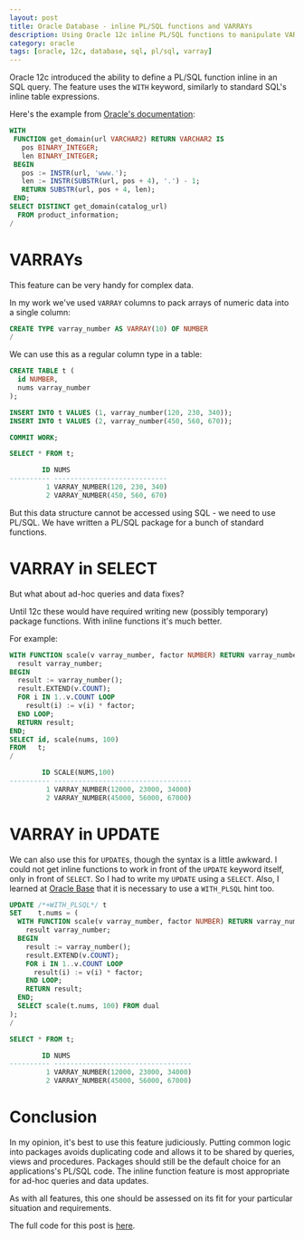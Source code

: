 ```yaml
---
layout: post
title: Oracle Database - inline PL/SQL functions and VARRAYs
description: Using Oracle 12c inline PL/SQL functions to manipulate VARRAYs.
category: oracle
tags: [oracle, 12c, database, sql, pl/sql, varray]
---
```


Oracle 12c introduced the ability to define a PL/SQL function inline in an SQL query.
The feature uses the `WITH` keyword, similarly to standard SQL's inline table expressions.

Here's the example from [Oracle's documentation](https://docs.oracle.com/database/121/SQLRF/statements_10002.htm#BABJFIDC):

``` sql
WITH
 FUNCTION get_domain(url VARCHAR2) RETURN VARCHAR2 IS
   pos BINARY_INTEGER;
   len BINARY_INTEGER;
 BEGIN
   pos := INSTR(url, 'www.');
   len := INSTR(SUBSTR(url, pos + 4), '.') - 1;
   RETURN SUBSTR(url, pos + 4, len);
 END;
SELECT DISTINCT get_domain(catalog_url)
  FROM product_information;
/
```

# VARRAYs

This feature can be very handy for complex data.

In my work we've used `VARRAY` columns to pack arrays of numeric data into a single column:

``` sql
CREATE TYPE varray_number AS VARRAY(10) OF NUMBER
/
```

We can use this as a regular column type in a table:

``` sql
CREATE TABLE t (
  id NUMBER,
  nums varray_number
);

INSERT INTO t VALUES (1, varray_number(120, 230, 340));
INSERT INTO t VALUES (2, varray_number(450, 560, 670));

COMMIT WORK;

SELECT * FROM t;

        ID NUMS
---------- ----------------------------
         1 VARRAY_NUMBER(120, 230, 340)
         2 VARRAY_NUMBER(450, 560, 670)
```

But this data structure cannot be accessed using SQL - we need to use PL/SQL.
We have written a PL/SQL package for a bunch of standard functions.

# VARRAY in SELECT

But what about ad-hoc queries and data fixes?

Until 12c these would have required writing new (possibly temporary) package functions.
With inline functions it's much better.

For example:

``` sql
WITH FUNCTION scale(v varray_number, factor NUMBER) RETURN varray_number IS
  result varray_number;
BEGIN
  result := varray_number();
  result.EXTEND(v.COUNT);
  FOR i IN 1..v.COUNT LOOP
    result(i) := v(i) * factor;
  END LOOP;
  RETURN result;
END;
SELECT id, scale(nums, 100)
FROM   t;
/

        ID SCALE(NUMS,100)
---------- ----------------------------------
         1 VARRAY_NUMBER(12000, 23000, 34000)
         2 VARRAY_NUMBER(45000, 56000, 67000)
```

# VARRAY in UPDATE

We can also use this for `UPDATE`s, though the syntax is a little awkward.
I could not get inline functions to work in front of the `UPDATE` keyword itself, only in front of `SELECT`.
So I had to write my `UPDATE` using a `SELECT`.
Also, I learned at [Oracle Base](https://oracle-base.com/articles/12c/with-clause-enhancements-12cr1) that it is necessary to use a `WITH_PLSQL` hint too.

``` sql
UPDATE /*+WITH_PLSQL*/ t
SET    t.nums = (
  WITH FUNCTION scale(v varray_number, factor NUMBER) RETURN varray_number IS
    result varray_number;
  BEGIN
    result := varray_number();
    result.EXTEND(v.COUNT);
    FOR i IN 1..v.COUNT LOOP
      result(i) := v(i) * factor;
    END LOOP;
    RETURN result;
  END;
  SELECT scale(t.nums, 100) FROM dual
);
/

SELECT * FROM t;

        ID NUMS
---------- ----------------------------------
         1 VARRAY_NUMBER(12000, 23000, 34000)
         2 VARRAY_NUMBER(45000, 56000, 67000)
```

# Conclusion

In my opinion, it's best to use this feature judiciously.
Putting common logic into packages avoids duplicating code and allows it to be shared by queries, views and procedures.
Packages should still be the default choice for an applications's PL/SQL code.
The inline function feature is most appropriate for ad-hoc queries and data updates.

As with all features, this one should be assessed on its fit for your particular situation and requirements.

The full code for this post is [here](/code/2018-05-11/varray.sql).
